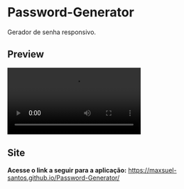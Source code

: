 # Password-Generator
Gerador de senha responsivo.

## Preview

![Preview](assets/preview-github/vid.webm)

## Site
**Acesse o link a seguir para a aplicação:** https://maxsuel-santos.github.io/Password-Generator/
